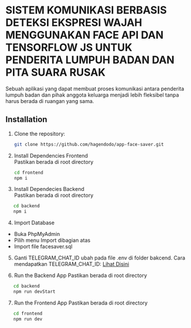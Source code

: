 # SISTEM KOMUNIKASI BERBASIS DETEKSI EKSPRESI WAJAH MENGGUNAKAN FACE API  DAN TENSORFLOW JS UNTUK PENDERITA LUMPUH BADAN DAN PITA SUARA RUSAK

Sebuah aplikasi yang dapat membuat proses komunikasi antara penderita lumpuh badan dan pihak anggota keluarga menjadi lebih fleksibel tanpa harus berada di ruangan yang sama.

## Installation

1. Clone the repository:
   ```bash
   git clone https://github.com/hagendodo/app-face-saver.git

2. Install Dependencies Frontend
   <br>Pastikan berada di root directory
   ```bash
   cd frontend
   npm i

3. Install Dependecies Backend
  <br>Pastikan berada di root directory
  ```bash
     cd backend
     npm i
```

4. Import Database
  - Buka PhpMyAdmin
  - Pilih menu Import dibagian atas
  - Import file facesaver.sql

5. Ganti TELEGRAM_CHAT_ID
   ubah pada file .env di folder bakcend.
   Cara mendapatkan TELEGRAM_CHAT_ID:
   <a href="https://diyusthad.com/2022/03/how-to-get-your-telegram-chat-id.html">Lihat Disini</a>

7. Run the Backend App
  Pastikan berada di root directory
  ```bash
     cd backend
     npm run devStart
   ```
7. Run the Frontend App
  Pastikan berada di root directory
  ```bash
     cd frontend
     npm run dev
```
